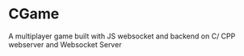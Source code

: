 # CGame
A multiplayer game built with JS websocket and backend on C/ CPP webserver and Websocket Server
